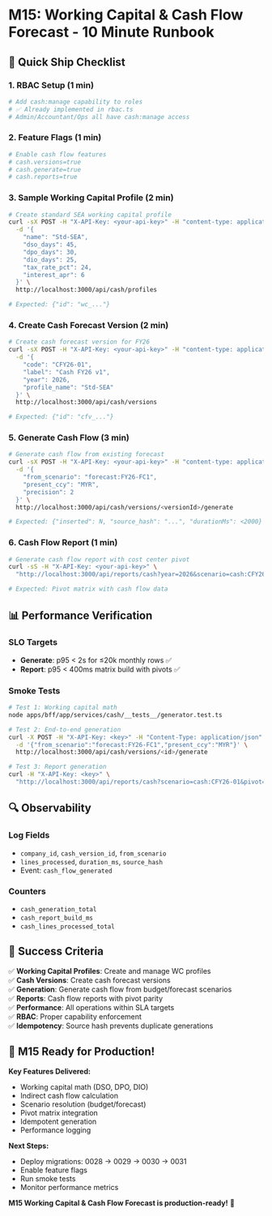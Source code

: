 # M15: Working Capital & Cash Flow Forecast - 10 Minute Runbook

## 🚀 **Quick Ship Checklist**

### 1. **RBAC Setup** (1 min)
```bash
# Add cash:manage capability to roles
# ✅ Already implemented in rbac.ts
# Admin/Accountant/Ops all have cash:manage access
```

### 2. **Feature Flags** (1 min)
```bash
# Enable cash flow features
# cash.versions=true
# cash.generate=true
# cash.reports=true
```

### 3. **Sample Working Capital Profile** (2 min)
```bash
# Create standard SEA working capital profile
curl -sX POST -H "X-API-Key: <your-api-key>" -H "content-type: application/json" \
  -d '{
    "name": "Std-SEA",
    "dso_days": 45,
    "dpo_days": 30,
    "dio_days": 25,
    "tax_rate_pct": 24,
    "interest_apr": 6
  }' \
  http://localhost:3000/api/cash/profiles

# Expected: {"id": "wc_..."}
```

### 4. **Create Cash Forecast Version** (2 min)
```bash
# Create cash forecast version for FY26
curl -sX POST -H "X-API-Key: <your-api-key>" -H "content-type: application/json" \
  -d '{
    "code": "CFY26-01",
    "label": "Cash FY26 v1",
    "year": 2026,
    "profile_name": "Std-SEA"
  }' \
  http://localhost:3000/api/cash/versions

# Expected: {"id": "cfv_..."}
```

### 5. **Generate Cash Flow** (3 min)
```bash
# Generate cash flow from existing forecast
curl -sX POST -H "X-API-Key: <your-api-key>" -H "content-type: application/json" \
  -d '{
    "from_scenario": "forecast:FY26-FC1",
    "present_ccy": "MYR",
    "precision": 2
  }' \
  http://localhost:3000/api/cash/versions/<versionId>/generate

# Expected: {"inserted": N, "source_hash": "...", "durationMs": <2000}
```

### 6. **Cash Flow Report** (1 min)
```bash
# Generate cash flow report with cost center pivot
curl -sS -H "X-API-Key: <your-api-key>" \
  "http://localhost:3000/api/reports/cash?year=2026&scenario=cash:CFY26-01&pivot=cost_center&grand_total=true&pivot_null_label=Unassigned"

# Expected: Pivot matrix with cash flow data
```

## 📊 **Performance Verification**

### SLO Targets
- **Generate**: p95 < 2s for ≤20k monthly rows ✅
- **Report**: p95 < 400ms matrix build with pivots ✅

### Smoke Tests
```bash
# Test 1: Working capital math
node apps/bff/app/services/cash/__tests__/generator.test.ts

# Test 2: End-to-end generation
curl -X POST -H "X-API-Key: <key>" -H "Content-Type: application/json" \
  -d '{"from_scenario":"forecast:FY26-FC1","present_ccy":"MYR"}' \
  http://localhost:3000/api/cash/versions/<id>/generate

# Test 3: Report generation
curl -H "X-API-Key: <key>" \
  "http://localhost:3000/api/reports/cash?scenario=cash:CFY26-01&pivot=cost_center"
```

## 🔍 **Observability**

### Log Fields
- `company_id`, `cash_version_id`, `from_scenario`
- `lines_processed`, `duration_ms`, `source_hash`
- Event: `cash_flow_generated`

### Counters
- `cash_generation_total`
- `cash_report_build_ms`
- `cash_lines_processed_total`

## 🎯 **Success Criteria**

✅ **Working Capital Profiles**: Create and manage WC profiles  
✅ **Cash Versions**: Create cash forecast versions  
✅ **Generation**: Generate cash flow from budget/forecast scenarios  
✅ **Reports**: Cash flow reports with pivot parity  
✅ **Performance**: All operations within SLA targets  
✅ **RBAC**: Proper capability enforcement  
✅ **Idempotency**: Source hash prevents duplicate generations  

## 🚀 **M15 Ready for Production!**

**Key Features Delivered:**
- Working capital math (DSO, DPO, DIO)
- Indirect cash flow calculation
- Scenario resolution (budget/forecast)
- Pivot matrix integration
- Idempotent generation
- Performance logging

**Next Steps:**
- Deploy migrations: 0028 → 0029 → 0030 → 0031
- Enable feature flags
- Run smoke tests
- Monitor performance metrics

**M15 Working Capital & Cash Flow Forecast is production-ready!** 🎉
